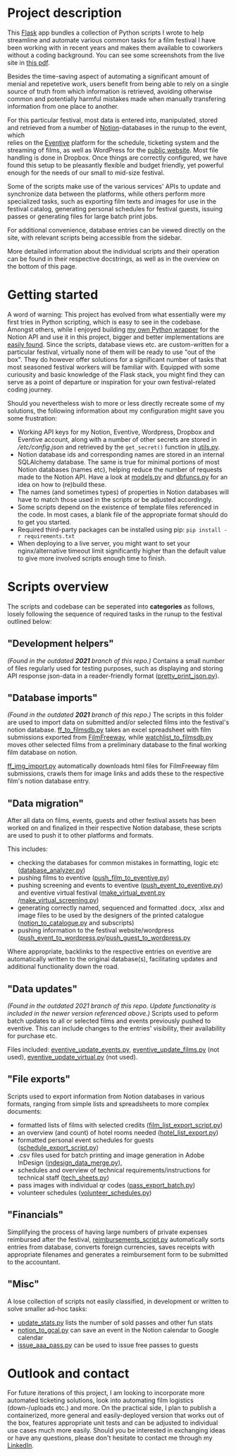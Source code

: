 # Project description
This [Flask](https://flask.palletsprojects.com/en/2.2.x/) app bundles a collection of Python scripts I wrote to help streamline 
and automate various common tasks for a film festival I have been working with in recent years and makes them available to coworkers without a coding background. You can see some screenshots from the live site in [this pdf](look_and_feel.pdf).

Besides the time-saving aspect of automating a significant amount of menial 
and repetetive work, users benefit from 
being able to rely on a single source of truth from which information is retrieved,
avoiding otherwise common and potentially harmful mistakes made when manually transfering
information from one place to another. 

For this particular festival, most data is entered into, manipulated, stored and retrieved 
from a number of [Notion](https://www.notion.so)-databases in the runup to the event, which  
relies on the [Eventive](https://www.eventive.org) platform for the schedule, ticketing system and the streaming of films, as well as WordPress for the [public website](https://animationfestival.no). Most file handling is done in Dropbox. 
Once things are correctly configured, we have found this setup to be pleasantly flexible and budget friendly, yet powerful enough for the needs of our small to mid-size festival.

Some of the scripts make use of the various services' APIs to update 
and synchronize data between the platforms, while others perform more specialized 
tasks, such as exporting film texts and images for use in the festival catalog, generating 
personal schedules for festival guests, issuing passes or generating files for large batch print jobs.

For additional convenience, database entries can be viewed directly on the site, with relevant scripts being accessible from the sidebar.

More detailed information about the individual scripts and their operation 
can be found in their respective docstrings, as well as in the overview on the bottom of this page.

# Getting started
A word of warning: This project has evolved from what essentially were my first tries in Python scripting, which is easy to see in the codebase. Amongst others, while I enjoyed building [my own Python wrapper](fafscripts/modules/notion_new.py) for the Notion API and use it in this project, bigger and better implementations are [easily found](https://github.com/jamalex/notion-py).
Since the scripts, database views etc. are custom-written for a particular festival, virtually none of them will be ready to use
"out of the box". They do however offer solutions for a significant number of tasks that most seasoned festival
workers will be familiar with. Equipped with some curiousity and basic knowledge of the Flask stack, you might find they can serve as a point of departure or inspiration for your own festival-related coding journey.


Should you nevertheless wish to more or less directly recreate some of my solutions, the following information
about my configuration might save you some frustration:
- Working API keys for my Notion, Eventive, Wordpress, Dropbox and Eventive account, along with a number of other secrets are stored in */etc/config.json* and retrieved by the `get_secret()` function in [utils.py](fafscripts/modules/utils.py).
- Notion database ids and corresponding names are stored in an internal SQLAlchemy database. The same is true for  minimal portions of most Notion databases (names etc), helping reduce the number of requests made to the Notion API. Have a look at [models.py](fafscripts/models.py) and [dbfuncs.py](fafscripts/modules/dbfuncs.py) for an idea on how to (re)build these.
- The names (and sometimes types) of properties in Notion databases will have to match those used in the scripts 
or be adjusted accordingly.
- Some scripts depend on the existence of template files referenced in the code. In most cases, a blank file
of the appropriate format should do to get you started.
- Required third-party packages can be installed using pip: `pip install -r requirements.txt`
- When deploying to a live server, you might want to set your nginx/alternative timeout limit significantly higher than the default value to give more involved scripts enough time to finish.

# Scripts overview

The scripts and codebase can be seperated into **categories** as follows, losely
following the sequence of required tasks in the runup to the festival outlined below:

## "Development helpers"
*(Found in the outdated **2021** branch of this repo.)*
Contains a small number of files regularly used for testing purposes,
such as displaying and storing API response json-data in a reader-friendly
format ([pretty_print_json.py](0_DevelopmentHelpers/pretty_print_json.py)).

## "Database imports"
*(Found in the outdated **2021** branch of this repo.)*
The scripts in this folder are used to import data on submitted and/or selected films into the festival's 
notion database.  [ff_to_filmsdb.py](1_DatabaseImports/ff_to_filmsdb.py)
takes an excel spreadsheet with film submissions exported from 
[FilmFreeway](https://www.filmfreeway.com),
while [watchlist_to_filmsdb.py](1_DatabaseImports/watchlist_to_filmsdb.py)
moves other selected films from a preliminary database to the final working
 film database on notion.

[ff_img_import.py](1_DatabaseImports/ff_img_import.py) automatically
downloads html files for FilmFreeway film submissions, crawls them for image links
and adds these to the respective film's notion database entry.

## "Data migration"
After all data on films, events, guests and other festival assets has been worked on and finalized
in their respective Notion database, these scripts are used to push it to other platforms and formats.

This includes:
- checking the databases for common mistakes in formatting, logic etc ([database_analyzer.py](fafscripts/scripts/database_analyzer.py))
- pushing films to eventive ([push_film_to_eventive.py](fafscripts/scripts/push_film_to_eventive.py))
- pushing screening and events to eventive ([push_event_to_eventive.py](fafscripts/scripts/push_event_to_eventive.py))
and eventive virtual festival ([make_virtual_event.py](fafscripts/scripts/make_virtual_event.py) /[make_virtual_screening.py](fafscripts/scripts/make_virtual_screening.py))
- generating correctly named, sequenced and formatted .docx, .xlsx and image files to be used by the designers
of the printed catalogue ([notion_to_catalogue.py](fafscripts/scripts/notion_to_catalogue.py) and subscripts)
- pushing information to the festival website/wordpress ([push_event_to_wordpress.py](fafscripts/scripts/push_event_to_wordpress.py)/[push_guest_to_wordpress.py](fafscripts/scripts/push_guest_to_wordpress.py)

Where appropriate, backlinks to the respective entries on eventive are automatically written to
the original database(s), facilitating updates and additional functionality down the road.

## "Data updates"
*(Found in the outdated *2021* branch of this repo. Update functionality is included in the newer version referenced above.)* 
Scripts used to peform batch updates to all or selected films and events previously pushed to eventive.
This can include changes to the entries' visibility, their availability for purchase etc.

Files included: [eventive_update_events.py](3_DataUpdates/eventive_update_events.py),
[eventive_update_films.py](3_DataUpdates/eventive_update_films.py) (not used),
[eventive_update_virtual.py](3_DataUpdates/eventive_update_virtual.py) (not used).

## "File exports"
Scripts used to export information from Notion databases in various formats,
ranging from simple lists and spreadsheets to more complex documents:

- formatted lists of films with selected credits ([film_list_export_script.py](fafscripts/scripts/film_list_export_script.py))
- an overview (and count) of hotel rooms needed ([hotel_list_export.py](fafscripts/scripts/hotel_list_export.py))
- formatted personal event schedules for guests ([schedule_export_script.py](fafscripts/scripts/schedule_export_script.py))
- .csv files used for batch printing and image generation in Adobe InDesign ([indesign_data_merge.py](fafscripts/scripts/indesign_data_merge.py)),
- schedules and overview of technical requirements/instructions for technical staff ([tech_sheets.py](fafscripts/scripts/tech_sheet_combined.py))
- pass images with individual qr codes ([pass_export_batch.py](fafscripts/scripts/pass_export_batch.py))
- volunteer schedules ([volunteer_schedules.py](fafscripts/scripts/volunteer_schedules.py))

## "Financials"
Simplifying the process of having large numbers of private expenses reimbursed after the festival,
[reimbursements_script.py](fafscripts/scripts/reimbursements_script.py) automatically sorts entries from database,
converts foreign currencies, saves receipts with appropriate filenames and generates a reimbursement form to be submitted to the accountant.

## "Misc"
A lose collection of scripts not easily classified, in development or written to solve smaller ad-hoc tasks:
- [update_stats.py](fafscripts/scripts/update_stats.py) lists the number of sold passes and other fun stats
- [notion_to_gcal.py](fafscripts/scripts/notion_to_gcal.py) can save an event in the Notion calendar to Google calendar
- [issue_aaa_pass.py](fafscripts/scripts/issue_aaa_pass.py) can be used to issue free passes to guests

# Outlook and contact
For future iterations of this project, I am looking to incorporate more automated ticketing solutions, look into automating film logistics (down-/uploads etc.) and more. On the practical side, I plan to publish a containerized, more general and easily-deployed version that works out of the box, features appropriate unit tests and can be adjusted to individual use cases much more easily. Should you be interested in exchanging ideas or have any questions, please don't hesitate to contact me through my [LinkedIn](https://www.linkedin.com/in/jonas-saabel/).
